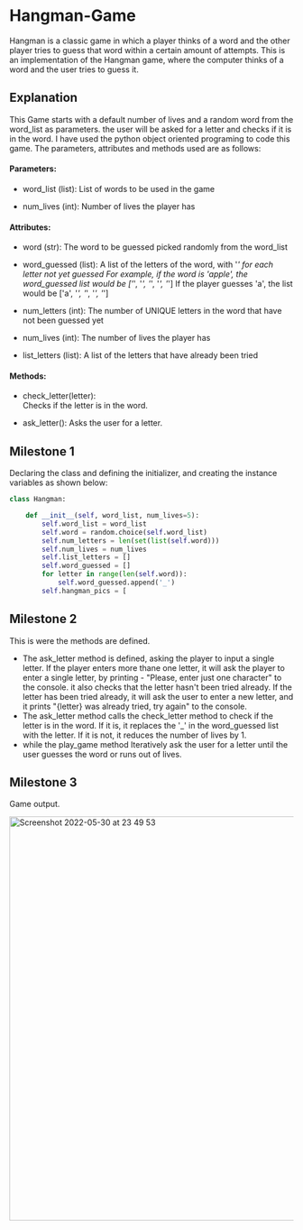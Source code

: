 # Hangman-Game
Hangman is a classic game in which a player thinks of a word and the other player tries to guess that word within a certain amount of attempts. This is an implementation of the Hangman game, where the computer thinks of a word and the user tries to guess it.

## Explanation

This Game starts with a default number of lives and a random word from the word_list as parameters. the user will be asked for a letter and checks if it is in the word. I have used the python object oriented programing to code this game. The parameters, attributes and methods used are as follows:

#### Parameters:

   -  word_list (list):
        List of words to be used in the game
    
   - num_lives (int):
        Number of lives the player has
    
#### Attributes:

   - word (str):
        The word to be guessed picked randomly from the word_list
        
   - word_guessed (list):
        A list of the letters of the word, with '_' for each letter not yet guessed
        For example, if the word is 'apple', the word_guessed list would be ['_', '_', '_', '_', '_']
        If the player guesses 'a', the list would be ['a', '_', '_', '_', '_']
        
   - num_letters (int):
        The number of UNIQUE letters in the word that have not been guessed yet
        
   - num_lives (int):
        The number of lives the player has
        
   - list_letters (list):
        A list of the letters that have already been tried

 #### Methods:

   - check_letter(letter):    
        Checks if the letter is in the word.
        
   - ask_letter():
        Asks the user for a letter.

## Milestone 1
Declaring the class and defining the initializer, and creating the instance variables as shown below:
```python
class Hangman:

    def __init__(self, word_list, num_lives=5):
        self.word_list = word_list
        self.word = random.choice(self.word_list)
        self.num_letters = len(set(list(self.word)))
        self.num_lives = num_lives
        self.list_letters = []
        self.word_guessed = []
        for letter in range(len(self.word)):
            self.word_guessed.append('_')
        self.hangman_pics = [
```
## Milestone 2

This is were the methods are defined. 

- The ask_letter method is defined, asking the player to input a single letter. If the player enters more thane one letter, it will ask the player to enter a single letter, by printing - "Please, enter just one character" to the console. it also checks that the letter hasn't been tried already. If the letter has been tried already, it will ask the user to enter a new letter, and it prints "{letter} was already tried, try again" to the console. 
- The ask_letter method calls the check_letter method to check if the letter is in the word. If it is, it replaces the '_' in the word_guessed list with the letter. If it is not, it reduces the number of lives by 1. 
- while the play_game method Iteratively ask the user for a letter until the user guesses the word or runs out of lives.

## Milestone 3
Game output.

<img width="717" alt="Screenshot 2022-05-30 at 23 49 53" src="https://user-images.githubusercontent.com/78314396/171066701-0e3464f3-0b94-4c01-90c8-26da81ba1f06.png">
